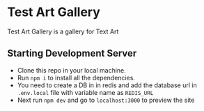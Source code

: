 # Test Art Gallery

Test Art Gallery is a gallery for Text Art

## Starting Development Server

- Clone this repo in your local machine.
- Run `npm i` to install all the dependencies.
- You need to create a DB in in redis and add the database url in `.env.local` file with variable name as `REDIS_URL`
- Next run `npm dev` and go to `localhost:3000` to preview the site
